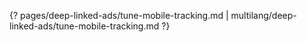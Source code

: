 {? pages/deep-linked-ads/tune-mobile-tracking.md | multilang/deep-linked-ads/tune-mobile-tracking.md ?}
